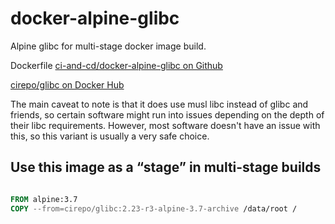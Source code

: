 # docker-alpine-glibc

Alpine glibc for multi-stage docker image build.

Dockerfile [ci-and-cd/docker-alpine-glibc on Github](https://github.com/ci-and-cd/docker-alpine-glibc)

[cirepo/glibc on Docker Hub](https://hub.docker.com/r/cirepo/glibc/)


The main caveat to note is that it does use musl libc instead of glibc and friends,
so certain software might run into issues depending on the depth of their libc requirements.
However, most software doesn't have an issue with this,
so this variant is usually a very safe choice.


## Use this image as a “stage” in multi-stage builds

```dockerfile

FROM alpine:3.7
COPY --from=cirepo/glibc:2.23-r3-alpine-3.7-archive /data/root /

```
